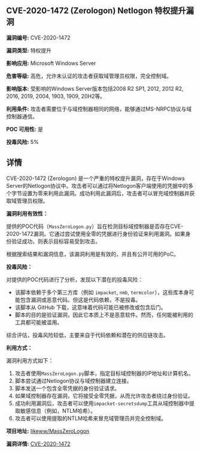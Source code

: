 ## CVE-2020-1472 (Zerologon) Netlogon 特权提升漏洞

**漏洞编号:** CVE-2020-1472

**漏洞类型:** 特权提升

**影响应用:** Microsoft Windows Server

**危害等级:** 高危，允许未认证的攻击者获取域管理员权限，完全控制域。

**影响版本:** 受影响的Windows Server版本包括2008 R2 SP1, 2012, 2012 R2, 2016, 2019, 2004, 1903, 1909, 20H2等。

**利用条件:** 攻击者需要位于与域控制器相同的网络，能够通过MS-NRPC协议与域控制器通信。

**POC 可用性:** 是

**投毒风险:** 5%

## 详情

CVE-2020-1472 (Zerologon) 是一个严重的特权提升漏洞，存在于Windows Server的Netlogon协议中。攻击者可以通过将Netlogon客户端使用的凭据中的多个字节设置为零来利用此漏洞。成功利用此漏洞后，攻击者可以冒充域控制器并获取域管理员权限。

**漏洞利用有效性：**

提供的POC代码（`MassZeroLogon.py`）旨在检测目标域控制器是否存在CVE-2020-1472漏洞。它通过尝试使用全零的凭据进行身份验证来利用漏洞。如果身份验证成功，则表示目标容易受到攻击。

根据搜索结果和漏洞信息，该漏洞利用是有效的，并且有公开可用的PoC。

**投毒风险：**

对提供的POC代码进行了分析，发现以下潜在的投毒风险：

*   该脚本依赖于多个第三方库（例如 `impacket`, `nmb`, `termcolor`），这些库本身可能包含漏洞或恶意代码。但这是代码依赖，不是投毒。
*   该脚本从 GitHub 下载，这意味着代码可能已被修改或包含后门。
*   脚本的目的是验证漏洞，因此它本质上不是恶意软件。然而，任何能被利用的工具都可能被滥用。

综合评估，投毒风险较低，主要来自于代码依赖和潜在的供应链攻击。

**利用方式：**

漏洞利用方式如下：

1.  攻击者使用`MassZeroLogon.py`脚本，指定目标域控制器的IP地址和计算机名。
2.  脚本尝试通过Netlogon协议与域控制器建立连接。
3.  脚本发送一个包含全零凭据的身份验证请求。
4.  如果域控制器存在漏洞，它将接受全零凭据，从而允许攻击者绕过身份验证。
5.  成功利用漏洞后，攻击者可以使用`impacket-secretsdump`工具从域控制器中提取敏感信息（例如，NTLM哈希）。
6.  攻击者可以使用提取的NTLM哈希来冒充域管理员并完全控制域。

**项目地址:** [likeww/MassZeroLogon](https://github.com/likeww/MassZeroLogon)

**漏洞详情:** [CVE-2020-1472](https://nvd.nist.gov/vuln/detail/CVE-2020-1472)
